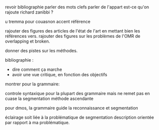 revoir bibliographie
parler des mots clefs
parler de l'appart
est-ce qu'on rajoute richard zanibbi ?

u tremma pour couasnon
accent référence

rajouter des figures des articles de l'état de l'art en mettant bien les références vers.
rajouter des figures sur les problèmes de l'OMR de overlapping et broken.

donner des pistes sur les méthodes.

bibliographie :

* dire comment ça marche
* avoir une vue critique, en fonction des objectifs

montrer pour la grammaire:

controle syntaxique pour la plupart des grammaire mais ne remet pas en cuase la segmentation
méthode ascendante

pour dmos, la grammaire guide la reconnaissance et segmentation

éclairage soit liée à la problématique de segmentation
description orientée par rapport à ma problématique.

